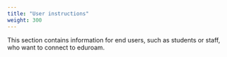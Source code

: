 ```yaml
---
title: "User instructions"
weight: 300
---
```


This section contains information for end users, such as students or staff, who want to connect to eduroam.

